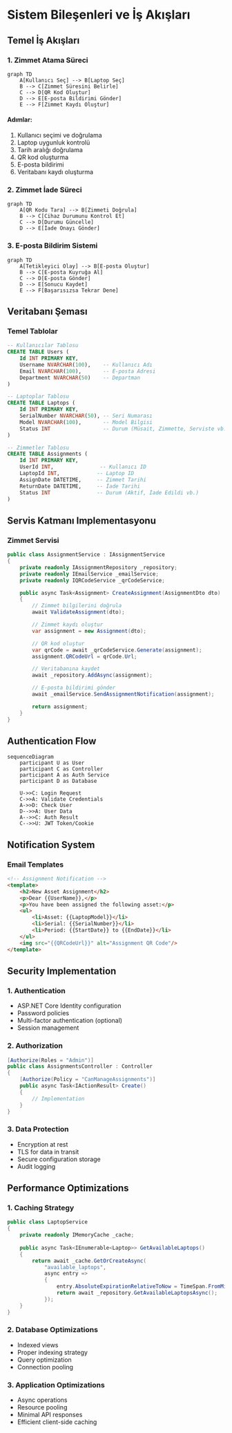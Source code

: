 # Sistem Bileşenleri ve İş Akışları

## Temel İş Akışları

### 1. Zimmet Atama Süreci
```mermaid
graph TD
    A[Kullanıcı Seç] --> B[Laptop Seç]
    B --> C[Zimmet Süresini Belirle]
    C --> D[QR Kod Oluştur]
    D --> E[E-posta Bildirimi Gönder]
    E --> F[Zimmet Kaydı Oluştur]
```

#### Adımlar:
1. Kullanıcı seçimi ve doğrulama
2. Laptop uygunluk kontrolü
3. Tarih aralığı doğrulama
4. QR kod oluşturma
5. E-posta bildirimi
6. Veritabanı kaydı oluşturma

### 2. Zimmet İade Süreci
```mermaid
graph TD
    A[QR Kodu Tara] --> B[Zimmeti Doğrula]
    B --> C[Cihaz Durumunu Kontrol Et]
    C --> D[Durumu Güncelle]
    D --> E[İade Onayı Gönder]
```

### 3. E-posta Bildirim Sistemi
```mermaid
graph TD
    A[Tetikleyici Olay] --> B[E-posta Oluştur]
    B --> C[E-posta Kuyruğa Al]
    C --> D[E-posta Gönder]
    D --> E[Sonucu Kaydet]
    E --> F[Başarısızsa Tekrar Dene]
```

## Veritabanı Şeması

### Temel Tablolar
```sql
-- Kullanıcılar Tablosu
CREATE TABLE Users (
    Id INT PRIMARY KEY,
    Username NVARCHAR(100),    -- Kullanıcı Adı
    Email NVARCHAR(100),       -- E-posta Adresi
    Department NVARCHAR(50)    -- Departman
)

-- Laptoplar Tablosu
CREATE TABLE Laptops (
    Id INT PRIMARY KEY,
    SerialNumber NVARCHAR(50), -- Seri Numarası
    Model NVARCHAR(100),       -- Model Bilgisi
    Status INT                 -- Durum (Müsait, Zimmette, Serviste vb.)
)

-- Zimmetler Tablosu
CREATE TABLE Assignments (
    Id INT PRIMARY KEY,
    UserId INT,               -- Kullanıcı ID
    LaptopId INT,            -- Laptop ID
    AssignDate DATETIME,     -- Zimmet Tarihi
    ReturnDate DATETIME,     -- İade Tarihi
    Status INT               -- Durum (Aktif, İade Edildi vb.)
)
```

## Servis Katmanı Implementasyonu

### Zimmet Servisi
```csharp
public class AssignmentService : IAssignmentService
{
    private readonly IAssignmentRepository _repository;
    private readonly IEmailService _emailService;
    private readonly IQRCodeService _qrCodeService;

    public async Task<Assignment> CreateAssignment(AssignmentDto dto)
    {
        // Zimmet bilgilerini doğrula
        await ValidateAssignment(dto);

        // Zimmet kaydı oluştur
        var assignment = new Assignment(dto);

        // QR kod oluştur
        var qrCode = await _qrCodeService.Generate(assignment);
        assignment.QRCodeUrl = qrCode.Url;

        // Veritabanına kaydet
        await _repository.AddAsync(assignment);

        // E-posta bildirimi gönder
        await _emailService.SendAssignmentNotification(assignment);

        return assignment;
    }
}
```

## Authentication Flow

```mermaid
sequenceDiagram
    participant U as User
    participant C as Controller
    participant A as Auth Service
    participant D as Database

    U->>C: Login Request
    C->>A: Validate Credentials
    A->>D: Check User
    D-->>A: User Data
    A-->>C: Auth Result
    C-->>U: JWT Token/Cookie
```

## Notification System

### Email Templates
```html
<!-- Assignment Notification -->
<template>
    <h2>New Asset Assignment</h2>
    <p>Dear {{UserName}},</p>
    <p>You have been assigned the following asset:</p>
    <ul>
        <li>Asset: {{LaptopModel}}</li>
        <li>Serial: {{SerialNumber}}</li>
        <li>Period: {{StartDate}} to {{EndDate}}</li>
    </ul>
    <img src="{{QRCodeUrl}}" alt="Assignment QR Code"/>
</template>
```

## Security Implementation

### 1. Authentication
- ASP.NET Core Identity configuration
- Password policies
- Multi-factor authentication (optional)
- Session management

### 2. Authorization
```csharp
[Authorize(Roles = "Admin")]
public class AssignmentsController : Controller
{
    [Authorize(Policy = "CanManageAssignments")]
    public async Task<IActionResult> Create()
    {
        // Implementation
    }
}
```

### 3. Data Protection
- Encryption at rest
- TLS for data in transit
- Secure configuration storage
- Audit logging

## Performance Optimizations

### 1. Caching Strategy
```csharp
public class LaptopService
{
    private readonly IMemoryCache _cache;
    
    public async Task<IEnumerable<Laptop>> GetAvailableLaptops()
    {
        return await _cache.GetOrCreateAsync(
            "available_laptops",
            async entry =>
            {
                entry.AbsoluteExpirationRelativeToNow = TimeSpan.FromMinutes(5);
                return await _repository.GetAvailableLaptopsAsync();
            });
    }
}
```

### 2. Database Optimizations
- Indexed views
- Proper indexing strategy
- Query optimization
- Connection pooling

### 3. Application Optimizations
- Async operations
- Resource pooling
- Minimal API responses
- Efficient client-side caching
